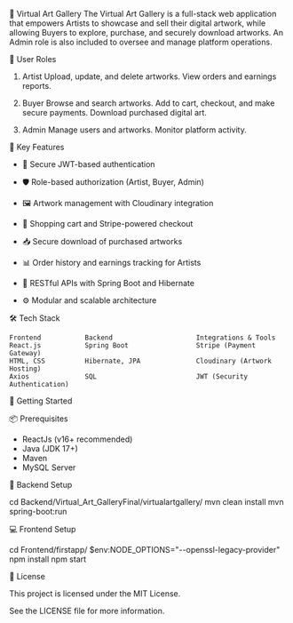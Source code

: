 🎨 Virtual Art Gallery
The Virtual Art Gallery is a full-stack web application that empowers Artists to showcase and sell their digital artwork, while allowing Buyers to explore, purchase, and securely download artworks. An Admin role is also included to oversee and manage platform operations.

👥 User Roles

1.  Artist
    Upload, update, and delete artworks.
    View orders and earnings reports.

2. Buyer
    Browse and search artworks.
    Add to cart, checkout, and make secure payments.
    Download purchased digital art.

3.  Admin
    Manage users and artworks.
    Monitor platform activity.

🔐 Key Features

* 🔑 Secure JWT-based authentication

* 🛡️ Role-based authorization (Artist, Buyer, Admin)

* 🖼️ Artwork management with Cloudinary integration

* 🛒 Shopping cart and Stripe-powered checkout

* 📥 Secure download of purchased artworks

* 📊 Order history and earnings tracking for Artists

* 📁 RESTful APIs with Spring Boot and Hibernate

* ⚙️ Modular and scalable architecture

🛠️ Tech Stack

    Frontend	       Backend	                   Integrations & Tools
    React.js	       Spring Boot	               Stripe (Payment Gateway)
    HTML, CSS	       Hibernate, JPA	           Cloudinary (Artwork Hosting)
    Axios	           SQL	                       JWT (Security Authentication)

🚀 Getting Started

📦 Prerequisites
 *   ReactJs (v16+ recommended)
 *  Java (JDK 17+)
 *   Maven
 *   MySQL Server

🔧 Backend Setup

cd Backend/Virtual_Art_GalleryFinal/virtualartgallery/
mvn clean install
mvn spring-boot:run

💻 Frontend Setup

cd Frontend/firstapp/
$env:NODE_OPTIONS="--openssl-legacy-provider"
npm install
npm start

📄 License

This project is licensed under the MIT License.

See the LICENSE file for more information.